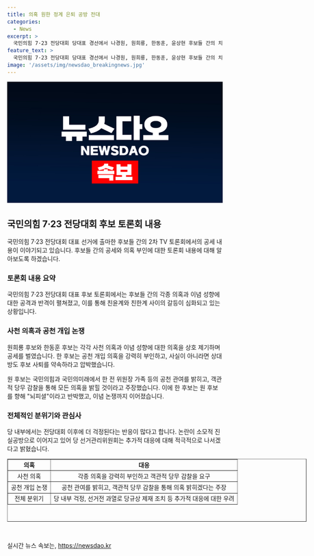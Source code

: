 ```yaml
---
title: 의혹 원한 정계 은퇴 공방 전대
categories:
  - News
excerpt: >
  국민의힘 7·23 전당대회 당대표 경선에서 나경원, 원희룡, 한동훈, 윤상현 후보들 간의 치열한 공세가 전개 중이다. 특히 원희룡과 한동훈 후보는 의혹을 놓고 공세를 벌이고 있으며, 여론조사와 의혹을 두고 치열한 토론을 벌이고 있다. 이에 따른 여당 내부의 걱정과 당 선거관리위원회의 대응이 주목받고 있다. 
feature_text: >
  국민의힘 7·23 전당대회 당대표 경선에서 나경원, 원희룡, 한동훈, 윤상현 후보들 간의 치열한 공세가 전개 중이다. 특히 원희룡과 한동훈 후보는 의혹을 놓고 공세를 벌이고 있으며, 여론조사와 의혹을 두고 치열한 토론을 벌이고 있다. 이에 따른 여당 내부의 걱정과 당 선거관리위원회의 대응이 주목받고 있다. 
image: '/assets/img/newsdao_breakingnews.jpg'
---
```


<p><img src="/assets/img/newsdao_breakingnews.jpg" alt="flaretime 속보" /></p>

<h2 data-ke-size="size26">국민의힘 7·23 전당대회 후보 토론회 내용</h2>

<p data-ke-size="size16"></p>

<p>국민의힘 7·23 전당대회 대표 선거에 출마한 후보들 간의 2차 TV 토론회에서의 공세 내용이 이야기되고 있습니다. 후보들 간의 공세와 의혹 부인에 대한 토론회 내용에 대해 알아보도록 하겠습니다.</p>

<h3 data-ke-size="size24">토론회 내용 요약</h3>

<p data-ke-size="size16">국민의힘 7·23 전당대회 대표 후보 토론회에서는 후보들 간의 각종 의혹과 이념 성향에 대한 공격과 반격이 펼쳐졌고, 이를 통해 친윤계와 친한계 사이의 갈등이 심화되고 있는 상황입니다.</p>

<h3 data-ke-size="size24">사천 의혹과 공천 개입 논쟁</h3>

<p data-ke-size="size16">원희룡 후보와 한동훈 후보는 각각 사천 의혹과 이념 성향에 대한 의혹을 상호 제기하며 공세를 벌였습니다. 한 후보는 공천 개입 의혹을 강력히 부인하고, 사실이 아니라면 상대방도 후보 사퇴를 약속하라고 압박했습니다.

원 후보는 국민의힘과 국민의미래에서 한 전 위원장 가족 등의 공천 관여를 밝히고, 객관적 당무 감찰을 통해 모든 의혹을 밝힐 것이라고 주장했습니다. 이에 한 후보는 원 후보를 향해 "뇌피셜"이라고 반박했고, 이념 논쟁까지 이어졌습니다.</p>

<h3 data-ke-size="size24">전체적인 분위기와 관심사</h3>

<p data-ke-size="size16">당 내부에서는 전당대회 이후에 더 걱정된다는 반응이 많다고 합니다. 논란이 소모적 진실공방으로 이어지고 있어 당 선거관리위원회는 추가적 대응에 대해 적극적으로 나서겠다고 밝혔습니다.</p>

<table style="width: 700px; height: 147px;" border="1">
<tbody>
<tr>
<td style="text-align: center; height: 17px;"><b>의혹</b></td>
<td style="text-align: center; height: 17px;"><b>대응</b></td>
</tr>
<tr>
<td style="text-align: center; height: 17px;">사천 의혹</td>
<td style="text-align: center; height: 17px;">각종 의혹을 강력히 부인하고 객관적 당무 감찰을 요구</td>
</tr>
<tr>
<td style="text-align: center; height: 17px;">공천 개입 논쟁</td>
<td style="text-align: center; height: 17px;">공천 관여를 밝히고, 객관적 당무 감찰을 통해 의혹 밝히겠다는 주장</td>
</tr>
<tr>
<td style="text-align: center; height: 17px;">전체 분위기</td>
<td style="text-align: center; height: 17px;">당 내부 걱정, 선거전 과열로 당규상 제재 조치 등 추가적 대응에 대한 우려</td>
</tr>
</tbody>
</table>

<p data-ke-size="size16">&nbsp;</p>
실시간 뉴스 속보는, <a href="https://newsdao.kr" rel="dofollow">https://newsdao.kr</a>


